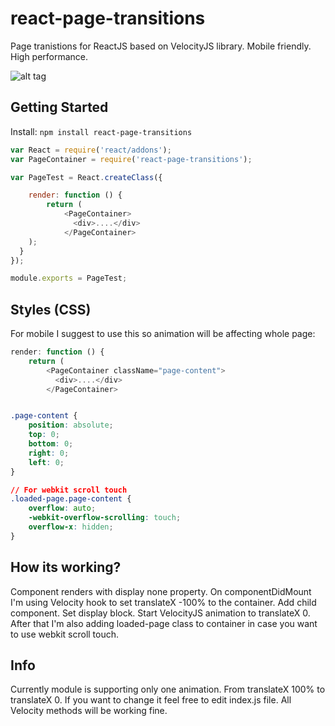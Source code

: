 # react-page-transitions
Page tranistions for ReactJS based on VelocityJS library. Mobile friendly. High performance.

![alt tag](http://i.imgur.com/jAELIYM.gif)

## Getting Started

Install: `npm install react-page-transitions`

```js
var React = require('react/addons');
var PageContainer = require('react-page-transitions');

var PageTest = React.createClass({

	render: function () {
		return (
			<PageContainer>
			  <div>....</div>
			</PageContainer>
    );
  }
});

module.exports = PageTest;

```

## Styles (CSS)
For mobile I suggest to use this so animation will be affecting whole page:

```js
render: function () {
	return (
		<PageContainer className="page-content">
		  <div>....</div>
		</PageContainer>
```

```css

.page-content {
	position: absolute;
	top: 0;
	bottom: 0;
	right: 0;
	left: 0;
}

// For webkit scroll touch
.loaded-page.page-content {
	overflow: auto;
	-webkit-overflow-scrolling: touch;
	overflow-x: hidden;
}

```


## How its working?
Component renders with display none property. On componentDidMount I'm using Velocity hook to set translateX -100% to the container. Add child component. Set display block. Start VelocityJS animation to translateX 0. After that I'm also adding loaded-page class to container in case you want to use webkit scroll touch.

## Info
Currently module is supporting only one animation. From translateX 100% to translateX 0. If you want to change it feel free to edit index.js file. All Velocity methods will be working fine. 
